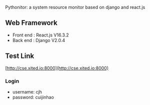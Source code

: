 Pythonitor: a system resource monitor based on django and react.js

## Web Framework
 - Front end : React.js V16.3.2
 - Back end : Django V2.0.4

## Test Link
[http://cse.xited.io:8000](http://cse.xited.io:8000)

### Login
 - username: cjh
 - password: cuijinhao
